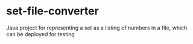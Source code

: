 # set-file-converter
Java project for representing a set as a listing of numbers in a file, which can be deployed for testing
